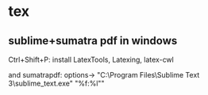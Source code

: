 # tex

## sublime+sumatra pdf in windows

Ctrl+Shift+P: install LatexTools, Latexing, latex-cwl

and sumatrapdf: options-> "C:\Program Files\Sublime Text 3\sublime_text.exe" "%f:%l""
